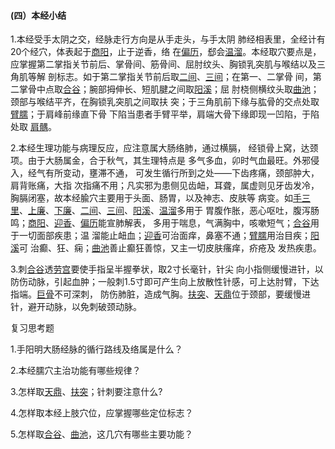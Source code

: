 #### (四）本经小结

1.本经受手太阴之交，经脉走行方向是从手走头，与手太阴 肺经相表里，全经计有20个经穴，体表起于[商阳](https://www.gmzyjc.com/read/zjs/zjs3.1.1-3-0.1.2.3.1.md)，止于逆香，络 在[偏历](https://www.gmzyjc.com/read/zjs/zjs3.1.1-3-0.1.2.3.6.md)，郄会[温溜](https://www.gmzyjc.com/read/zjs/zjs3.1.1-3-0.1.2.3.7.md)。本经取穴要点是，应掌握第二掌指关节前后、掌骨间、筋骨间、屈肘纹头、胸锁乳突肌与喉结以及三角肌等解 剖标志。如于第二掌指关节前后取[二间](https://www.gmzyjc.com/read/zjs/zjs3.1.1-3-0.1.2.3.2.md)、[三间](https://www.gmzyjc.com/read/zjs/zjs3.1.1-3-0.1.2.3.3.md)；在第一、二掌骨 间，第二掌骨中点取[合谷](https://www.gmzyjc.com/read/zjs/zjs3.1.1-3-0.1.2.3.4.md)；腕部拇伸长、短肌腱之间取[阳溪](https://www.gmzyjc.com/read/zjs/zjs3.1.1-3-0.1.2.3.5.md)；屈 肘桡侧横纹头取[曲池](https://www.gmzyjc.com/read/zjs/zjs3.1.1-3-0.1.2.3.11.md)；颈部与喉结平齐，在胸锁乳突肌之间取扶 突；于三角肌前下缘与肱骨的交点处取[臂臑](https://www.gmzyjc.com/read/zjs/zjs3.1.1-3-0.1.2.3.14.md)；于肩峰前缘直下骨 下陷当患者手臂平举，肩端大骨下缘即现一凹陷，于陷处取 [肩髃](https://www.gmzyjc.com/read/zjs/zjs3.1.1-3-0.1.2.3.15.md)。

2.本经生理功能与病理反应，应注意属大肠络肺，通过横膈， 经锁骨上窝，达颈项。由于大肠属金，合于秋气，其生理特点是 多气多血，卯时气血最旺。外邪侵入，经气有所变动，壅滞不通， 可发生循行所到之处——下齿疼痛，颈部肿大，肩背账痛，大指 次指痛不用；凡实邪为患侧见齿衄，耳聋，属虚则见牙齿发冷， 胸膈闭塞，故本经腧穴主要用于头面、肠胃，以及神志、皮肤等 病变。如[手三里](https://www.gmzyjc.com/read/zjs/zjs3.1.1-3-0.1.2.3.10.md)、[上廉](https://www.gmzyjc.com/read/zjs/zjs3.1.1-3-0.1.2.3.9.md)、[下廉](https://www.gmzyjc.com/read/zjs/zjs3.1.1-3-0.1.2.3.8.md)、[二间](https://www.gmzyjc.com/read/zjs/zjs3.1.1-3-0.1.2.3.2.md)、[三间](https://www.gmzyjc.com/read/zjs/zjs3.1.1-3-0.1.2.3.3.md)、[阳溪](https://www.gmzyjc.com/read/zjs/zjs3.1.1-3-0.1.2.3.5.md)、[温溜](https://www.gmzyjc.com/read/zjs/zjs3.1.1-3-0.1.2.3.7.md)多用于 胃腹作胀，恶心呕吐，腹泻肠鸣；[商阳](https://www.gmzyjc.com/read/zjs/zjs3.1.1-3-0.1.2.3.1.md)、[迎香](https://www.gmzyjc.com/read/zjs/zjs3.1.1-3-0.1.2.3.20.md)、[偏历](https://www.gmzyjc.com/read/zjs/zjs3.1.1-3-0.1.2.3.6.md)能宣肺解表， 多用于喘息，气满胸中，咳嗽短气；[合谷](https://www.gmzyjc.com/read/zjs/zjs3.1.1-3-0.1.2.3.4.md)用于一切面部疾患；温 溜能止衄血；[迎香](https://www.gmzyjc.com/read/zjs/zjs3.1.1-3-0.1.2.3.20.md)可治面痒，鼻塞不通；[臂臑](https://www.gmzyjc.com/read/zjs/zjs3.1.1-3-0.1.2.3.14.md)用治目疾；[阳溪](https://www.gmzyjc.com/read/zjs/zjs3.1.1-3-0.1.2.3.5.md)可 治癫、狂、痫；[曲池](https://www.gmzyjc.com/read/zjs/zjs3.1.1-3-0.1.2.3.11.md)善止癫狂善惊，又主一切皮肤瘙痒，疥疮及 发热疾患。

3.刺[合谷](https://www.gmzyjc.com/read/zjs/zjs3.1.1-3-0.1.2.3.4.md)透[劳宫](https://www.gmzyjc.com/read/zjs/zjs3.1.9-12-0.0.1.3.8.md)要使手指呈半握拳状，取2寸长毫针，针尖 向小指侧缓慢进针，以防伤动脉，引起血肿；一般刺1.5寸即可产生向上放散性针感，可上达肘臂，下达指端。[巨骨](https://www.gmzyjc.com/read/zjs/zjs3.1.1-3-0.1.2.3.16.md)不可深刺， 防伤肺脏，造成气胸。[扶突](https://www.gmzyjc.com/read/zjs/zjs3.1.1-3-0.1.2.3.18.md)、[天鼎](https://www.gmzyjc.com/read/zjs/zjs3.1.1-3-0.1.2.3.17.md)位于颈部，要缓慢进针，避开动脉，以免刺破颈动脉。

复习思考题

1.手阳明大肠经脉的循行路线及络属是什么？

2.本经臑穴主治功能有哪些规律？

3.怎样取[天鼎](https://www.gmzyjc.com/read/zjs/zjs3.1.1-3-0.1.2.3.17.md)、[扶突](https://www.gmzyjc.com/read/zjs/zjs3.1.1-3-0.1.2.3.18.md)；针刺要注意什么?

4.怎样取本经上肢穴位，应掌握哪些定位标志？

5.怎样取[合谷](https://www.gmzyjc.com/read/zjs/zjs3.1.1-3-0.1.2.3.4.md)、[曲池](https://www.gmzyjc.com/read/zjs/zjs3.1.1-3-0.1.2.3.11.md)，这几穴有哪些主要功能？
